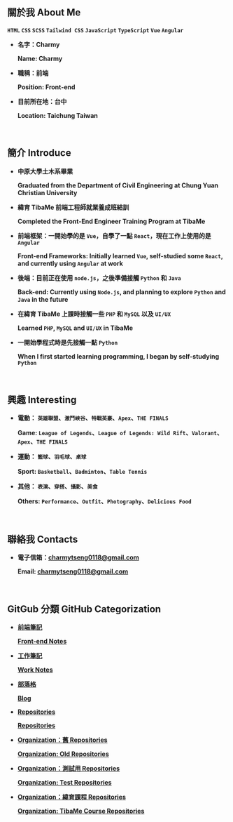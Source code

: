 ## **關於我 About Me**

**`HTML` `CSS` `SCSS` `Tailwind CSS` `JavaScript` `TypeScript` `Vue` `Angular`**

- **名字：Charmy**

  **Name: Charmy**

- **職稱：前端**

  **Position: Front-end**

- **目前所在地：台中**

  **Location: Taichung Taiwan**

<br />

## **簡介 Introduce**

- **中原大學土木系畢業**

  **Graduated from the Department of Civil Engineering at Chung Yuan Christian University**

- **緯育 TibaMe 前端工程師就業養成班結訓**

  **Completed the Front-End Engineer Training Program at TibaMe**

- **前端框架：一開始學的是 `Vue`，自學了一點 `React`，現在工作上使用的是 `Angular`**

  **Front-end Frameworks: Initially learned `Vue`, self-studied some `React`, and currently using `Angular` at work**

- **後端：目前正在使用 `node.js`，之後準備接觸 `Python` 和 `Java`**

  **Back-end: Currently using `Node.js`, and planning to explore `Python` and `Java` in the future**

- **在緯育 TibaMe 上課時接觸一些 `PHP` 和 `MySQL` 以及 `UI/UX`**

  **Learned `PHP`, `MySQL` and `UI/UX` in TibaMe**

- **一開始學程式時是先接觸一點 `Python`**

  **When I first started learning programming, I began by self-studying `Python`**

<br />

## **興趣 Interesting**

- **電動： `英雄聯盟`、`激鬥峽谷`、`特戰英豪`、`Apex`、`THE FINALS`**

  **Game: `League of Legends`、`League of Legends: Wild Rift`、`Valorant`、`Apex`、`THE FINALS`**

- **運動： `籃球`、`羽毛球`、`桌球`**

  **Sport: `Basketball`、`Badminton`、`Table Tennis`**

- **其他： `表演`、`穿搭`、`攝影`、`美食`**

  **Others: `Performance`、`Outfit`、`Photography`、`Delicious Food`**

<br />

## **聯絡我 Contacts**

- **電子信箱：charmytseng0118@gmail.com**

  **Email: charmytseng0118@gmail.com**

<br />

## **GitGub 分類 GitHub Categorization**

- **[前端筆記](https://github.com/Charmying/Notes-Front-end)**

  **[Front-end Notes](https://github.com/Charmying/Notes-Front-end)**

- **[工作筆記](https://github.com/Charmying/Notes-Work)**

  **[Work Notes](https://github.com/Charmying/Notes-Work)**

- **[部落格](https://charmying-blog.onrender.com/)**

  **[Blog](https://charmying-blog.onrender.com/)**

- **[Repositories](https://github.com/Charmying?tab=repositories)**

  **[Repositories](https://github.com/Charmying?tab=repositories)**

- **[Organization：舊 Repositories](https://github.com/orgs/Charmy-Old/repositories)**

  **[Organization: Old Repositories](https://github.com/orgs/Charmy-Old/repositories)**

- **[Organization：測試用 Repositories](https://github.com/orgs/Charmy-Test/repositories)**

  **[Organization: Test Repositories](https://github.com/orgs/Charmy-Test/repositories)**

- **[Organization：緯育課程 Repositories](https://github.com/orgs/Charmy-TibaMe-Course/repositories)**

  **[Organization: TibaMe Course Repositories](https://github.com/orgs/Charmy-TibaMe-Course/repositories)**
